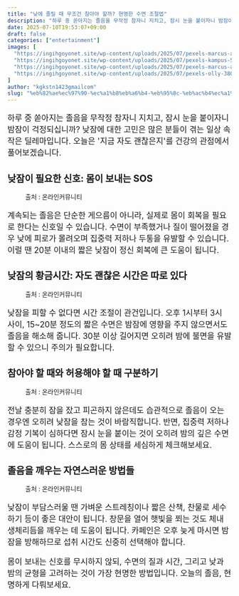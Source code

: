 ```yaml
---
title: "낮에 졸릴 때 무조건 참아야 할까? 현명한 수면 조절법"
description: "하루 중 쏟아지는 졸음을 무작정 참자니 지치고, 잠시 눈을 붙이자니 밤잠이 걱정되십니까? 낮잠에 대한 고민은 많은 분들이 겪는 일상 속 작은 딜레마입니다. 오늘은 '지금 자도 괜찮은지'를 건강의 관점에서 풀어보겠습니다."
date: 2025-07-10T19:53:07+09:00
draft: false
categories: ["entertainment"]
images: [
  "https://ingihgoyonet.site/wp-content/uploads/2025/07/pexels-marcus-aurelius-9788264-1-1-683x1024.jpg"
  "https://ingihgoyonet.site/wp-content/uploads/2025/07/pexels-kampus-5990934-1-1024x683.jpg"
  "https://ingihgoyonet.site/wp-content/uploads/2025/07/pexels-marcus-aurelius-9787922-683x1024.jpg"
  "https://ingihgoyonet.site/wp-content/uploads/2025/07/pexels-olly-3808017-1-1024x683.jpg"
]
author: "kgkstn1423gmailcom"
slug: "%eb%82%ae%ec%97%90-%ec%a1%b8%eb%a6%b4-%eb%95%8c-%eb%ac%b4%ec%a1%b0%ea%b1%b4-%ec%b0%b8%ec%95%84%ec%95%bc-%ed%95%a0%ea%b9%8c-%ed%98%84%eb%aa%85%ed%95%9c-%ec%88%98%eb%a9%b4-%ec%a1%b0%ec%a0%88%eb%b2%95"
---
```


<p style="font-size:18px">하루 중 쏟아지는 졸음을 무작정 참자니 지치고, 잠시 눈을 붙이자니 밤잠이 걱정되십니까? 낮잠에 대한 고민은 많은 분들이 겪는 일상 속 작은 딜레마입니다. 오늘은 '지금 자도 괜찮은지'를 건강의 관점에서 풀어보겠습니다.</p> <h2 >낮잠이 필요한 신호: 몸이 보내는 SOS</h2> <figure ><img src="https://ingihgoyonet.site/wp-content/uploads/2025/07/pexels-marcus-aurelius-9788264-1-1-683x1024.jpg" alt="" style="aspect-ratio:16/9;object-fit:cover"/><figcaption >출처 : 온라인커뮤니티</figcaption></figure> <p style="font-size:18px">계속되는 졸음은 단순한 게으름이 아니라, 실제로 몸이 회복을 필요로 한다는 신호일 수 있습니다. 수면이 부족했거나 질이 떨어졌을 경우 낮에 피로가 몰려오며 집중력 저하나 두통을 유발할 수 있습니다. 이럴 땐 20분 이내의 짧은 낮잠이 정신 회복에 큰 도움이 됩니다.</p> <h2 >낮잠의 황금시간: 자도 괜찮은 시간은 따로 있다</h2> <figure ><img src="https://ingihgoyonet.site/wp-content/uploads/2025/07/pexels-kampus-5990934-1-1024x683.jpg" alt="" style="aspect-ratio:16/9;object-fit:cover"/><figcaption >출처 : 온라인커뮤니티</figcaption></figure> <p style="font-size:18px">낮잠을 피할 수 없다면 시간 조절이 관건입니다. 오후 1시부터 3시 사이, 15~20분 정도의 짧은 수면은 밤잠에 영향을 주지 않으면서도 졸음을 해소해 줍니다. 30분 이상 길어지면 오히려 밤에 불면을 유발할 수 있으니 주의가 필요합니다.</p> <h2 >참아야 할 때와 허용해야 할 때 구분하기</h2> <figure ><img src="https://ingihgoyonet.site/wp-content/uploads/2025/07/pexels-marcus-aurelius-9787922-683x1024.jpg" alt="" style="aspect-ratio:16/9;object-fit:cover"/><figcaption >출처 : 온라인커뮤니티</figcaption></figure> <p style="font-size:18px">전날 충분히 잠을 잤고 피곤하지 않은데도 습관적으로 졸음이 오는 경우엔 오히려 낮잠을 참는 것이 바람직합니다. 반면, 집중력 저하나 감정 기복이 심하다면 잠시 눈을 붙이는 것이 오히려 밤의 깊은 수면에 도움이 됩니다. 스스로의 몸 상태를 세심하게 체크해보세요.</p> <h2 >졸음을 깨우는 자연스러운 방법들</h2> <figure ><img src="https://ingihgoyonet.site/wp-content/uploads/2025/07/pexels-olly-3808017-1-1024x683.jpg" alt="" style="aspect-ratio:16/9;object-fit:cover"/><figcaption >출처 : 온라인커뮤니티</figcaption></figure> <p style="font-size:18px">낮잠이 부담스러울 땐 가벼운 스트레칭이나 짧은 산책, 찬물로 세수하기 등이 좋은 대안이 됩니다. 창문을 열어 햇빛을 쬐는 것도 체내 생체리듬을 깨우는 데 도움이 됩니다. 카페인은 오후 늦게 마시면 밤잠을 방해하므로 섭취 시간도 신중히 선택해야 합니다.</p> <p style="font-size:18px">몸이 보내는 신호를 무시하지 않되, 수면의 질과 시간, 그리고 낮과 밤의 균형을 고려하는 것이 가장 현명한 방법입니다. 오늘의 졸음, 현명하게 다뤄보세요.</p>